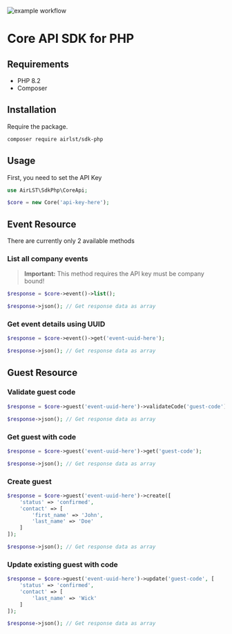 ![example workflow](https://github.com/airlst/sdk-php/actions/workflows/ci.yml/badge.svg)

# Core API SDK for PHP

## Requirements
- PHP 8.2
- Composer


## Installation

Require the package.
``` bash
composer require airlst/sdk-php
```

## Usage
First, you need to set the API Key
``` php
use AirLST\SdkPhp\CoreApi;

$core = new Core('api-key-here');
```

## Event Resource
There are currently only 2 available methods

### List all company events
> **Important:** This method requires the API key must be company bound!

``` php
$response = $core->event()->list();

$response->json(); // Get response data as array
```

### Get event details using UUID
``` php
$response = $core->event()->get('event-uuid-here');

$response->json(); // Get response data as array
```

## Guest Resource

### Validate guest code
``` php
$response = $core->guest('event-uuid-here')->validateCode('guest-code');

$response->json(); // Get response data as array
```

### Get guest with code
``` php
$response = $core->guest('event-uuid-here')->get('guest-code');

$response->json(); // Get response data as array
```

### Create guest
``` php
$response = $core->guest('event-uuid-here')->create([
    'status' => 'confirmed',
    'contact' => [
        'first_name' => 'John',
        'last_name' => 'Doe'
    ]
]);

$response->json(); // Get response data as array
```

### Update existing guest with code
``` php
$response = $core->guest('event-uuid-here')->update('guest-code', [
    'status' => 'confirmed',
    'contact' => [
        'last_name' => 'Wick'
    ]
]);

$response->json(); // Get response data as array
```
